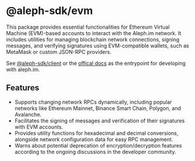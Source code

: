 # @aleph-sdk/evm
This package provides essential functionalities for Ethereum Virtual Machine (EVM)-based accounts to interact with the Aleph.im network. It includes utilities for managing blockchain network connections, signing messages, and verifying signatures using EVM-compatible wallets, such as MetaMask or custom JSON-RPC providers.

See [@aleph-sdk/client](https://npmjs.com/package/@aleph-sdk/client) or the [offical docs](https://docs.aleph.im) as the entrypoint for developing with aleph.im.

## Features
- Supports changing network RPCs dynamically, including popular networks like Ethereum Mainnet, Binance Smart Chain, Polygon, and Avalanche.
- Facilitates the signing of messages and verification of their signatures with EVM accounts.
- Provides utility functions for hexadecimal and decimal conversions, alongside network configuration data for easy RPC management.
- Warns about potential deprecation of encryption/decryption features according to the ongoing discussions in the developer community.